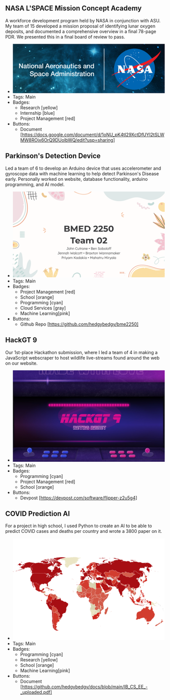 ## NASA L'SPACE Mission Concept Academy
A workforce development program held by NASA in conjunction with ASU. My team of 15 developed a mission proposal of identifying lunar oxygen deposits, and documented a comprehensive overview in a final 78-page PDR. We presented this in a final board of review to pass.
- ![600x200](../../assets/NASABanner.png)
- Tags: Main
- Badges:
  - Research [yellow]
  - Internship [blue]
  - Project Management [red]
- Buttons:
  - Document [https://docs.google.com/document/d/1oNU_pK4tI29XctDfUYI2tSLWMW8ROjx6OrQ9DUolbWQ/edit?usp=sharing]

## Parkinson's Detection Device
Led a team of 6 to develop an Arduino device that uses accelerometer and gyroscope data with machine learning to help detect Parkinson's Disease early. Personally worked on website, database functionality, arduino programming, and AI model.
- ![600x200](../../assets/BMEDBanner.png)
- Tags: Main
- Badges:
  - Project Management [red]
  - School [orange]
  - Programming [cyan]
  - Cloud Services [gray]
  - Machine Learning[pink]
- Buttons:
  - Github Repo [https://github.com/hedgybedgy/bme2250]

## HackGT 9
Our 1st-place Hackathon submission, where I led a team of 4 in making a JavaScript webscraper to host wildlife live-streams found around the web on our website.
- ![600x200](../../assets/HACKBanner.jpg)
- Tags: Main
- Badges:
  - Programming [cyan]
  - Project Management [red]
  - School [orange]
- Buttons:
  - Devpost [https://devpost.com/software/flipper-z2u5g4]

## COVID Prediction AI
For a project in high school, I used Python to create an AI to be able to predict COVID cases and deaths per country and wrote a 3800 paper on it.
- ![600x200](../../assets/COVIDBanner.webp)
- Tags: Main
- Badges:
  - Programming [cyan]
  - Research [yellow]
  - School [orange]
  - Machine Learning[pink]
- Buttons:
  - Document [https://github.com/hedgybedgy/docs/blob/main/IB_CS_EE_-_uploaded.pdf]